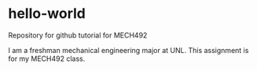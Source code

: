# hello-world
Repository for github tutorial for MECH492

I am a freshman mechanical engineering major at UNL.  This assignment is for my MECH492 class.  
